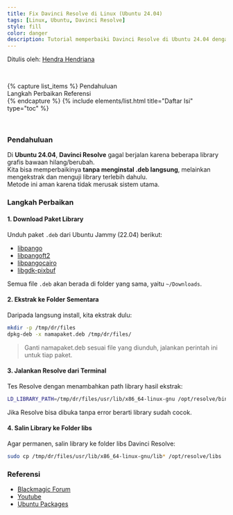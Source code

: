 ```yaml
---
title: Fix Davinci Resolve di Linux (Ubuntu 24.04)
tags: [Linux, Ubuntu, Davinci Resolve]
style: fill
color: danger
description: Tutorial memperbaiki Davinci Resolve di Ubuntu 24.04 dengan memakai library secara manual.
---
```


Ditulis oleh: [Hendra Hendriana](https://hendrahend.github.io/about)

<br>

{% capture list_items %}
Pendahuluan  
Langkah Perbaikan
Referensi  
{% endcapture %}
{% include elements/list.html title="Daftar Isi" type="toc" %}

<br>

### Pendahuluan

Di **Ubuntu 24.04**, **Davinci Resolve** gagal berjalan karena beberapa library grafis bawaan hilang/berubah.  
Kita bisa memperbaikinya **tanpa menginstal .deb langsung**, melainkan mengekstrak dan menguji library terlebih dahulu.  
Metode ini aman karena tidak merusak sistem utama.

### Langkah Perbaikan

#### 1. Download Paket Library

Unduh paket `.deb` dari Ubuntu Jammy (22.04) berikut:

- [libpango](https://packages.ubuntu.com/jammy-updates/libpango-1.0-0)  
- [libpangoft2](https://packages.ubuntu.com/jammy-updates/libpangoft2-1.0-0)  
- [libpangocairo](https://packages.ubuntu.com/jammy-updates/libpangocairo-1.0-0)  
- [libgdk-pixbuf](https://packages.ubuntu.com/jammy-updates/libgdk-pixbuf2.0-0)

Semua file `.deb` akan berada di folder yang sama, yaitu `~/Downloads`.

#### 2. Ekstrak ke Folder Sementara

Daripada langsung install, kita ekstrak dulu:

```bash
mkdir -p /tmp/dr/files
dpkg-deb -x namapaket.deb /tmp/dr/files/
```
> Ganti namapaket.deb sesuai file yang diunduh, jalankan perintah ini untuk tiap paket.

#### 3. Jalankan Resolve dari Terminal

Tes Resolve dengan menambahkan path library hasil ekstrak:

```bash
LD_LIBRARY_PATH=/tmp/dr/files/usr/lib/x86_64-linux-gnu /opt/resolve/bin/resolve
```

Jika Resolve bisa dibuka tanpa error berarti library sudah cocok.

#### 4. Salin Library ke Folder libs

Agar permanen, salin library ke folder libs Davinci Resolve:

```bash
sudo cp /tmp/dr/files/usr/lib/x86_64-linux-gnu/lib* /opt/resolve/libs
```

### Referensi
- [Blackmagic Forum](https://forum.blackmagicdesign.com/viewtopic.php?f=38&t=200276)
- [Youtube](https://www.youtube.com/watch?v=Y87MFmcy3lc) 
- [Ubuntu Packages](https://packages.ubuntu.com/jammy-updates/)  
